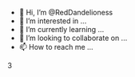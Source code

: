 - 👋 Hi, I’m @RedDandelioness
- 👀 I’m interested in ...
- 🌱 I’m currently learning ...
- 💞️ I’m looking to collaborate on ...
- 📫 How to reach me ...

<!---
RedDandelioness/RedDandelioness is a ✨ special ✨ repository because its `README.md` (this file) appears on your GitHub profile.
You can click the Preview link to take a look at your changes.
--->3

